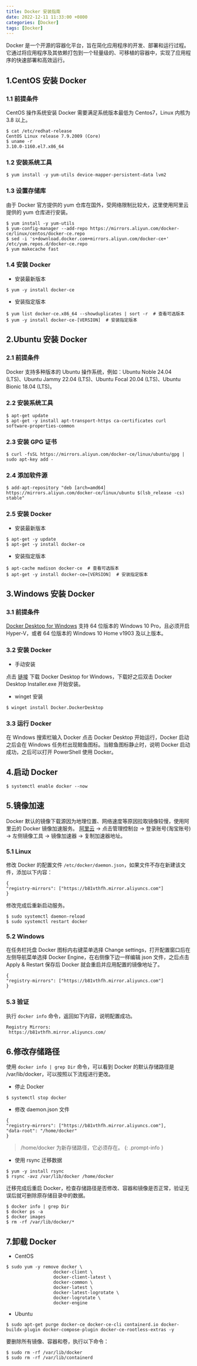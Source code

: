 ```yaml
---
title: Docker 安装指南
date: 2022-12-11 11:33:00 +0800
categories: [Docker]
tags: [Docker]
---
```


‌Docker ‌是一个开源的容器化平台，旨在简化应用程序的开发、部署和运行过程。它通过将应用程序及其依赖打包到一个轻量级的、可移植的容器中，实现了应用程序的快速部署和高效运行。

## 1.CentOS 安装 Docker

### 1.1 前提条件
CentOS 操作系统安装 Docker 需要满足系统版本最低为 Centos7，Linux 内核为 3.8 以上。
```shell
$ cat /etc/redhat-release
CentOS Linux release 7.9.2009 (Core)
$ uname -r
3.10.0-1160.el7.x86_64
```

### 1.2 安装系统工具
```shell
$ yum install -y yum-utils device-mapper-persistent-data lvm2
```

### 1.3 设置存储库
由于 Docker 官方提供的 yum 仓库在国外，受网络限制比较大，这里使用阿里云提供的 yum 仓库进行安装。
```shell
$ yum install -y yum-utils
$ yum-config-manager --add-repo https://mirrors.aliyun.com/docker-ce/linux/centos/docker-ce.repo
$ sed -i 's+download.docker.com+mirrors.aliyun.com/docker-ce+' /etc/yum.repos.d/docker-ce.repo
$ yum makecache fast
```

### 1.4 安装 Docker
- 安装最新版本

```shell
$ yum -y install docker-ce
```

- 安装指定版本

```shell
$ yum list docker-ce.x86_64 --showduplicates | sort -r  # 查看可选版本
$ yum -y install docker-ce-[VERSION]  # 安装指定版本
```

## 2.Ubuntu 安装 Docker

### 2.1 前提条件
Docker 支持多种版本的 Ubuntu 操作系统，例如：Ubuntu Noble 24.04 (LTS)、Ubuntu Jammy 22.04 (LTS)、Ubuntu Focal 20.04 (LTS)、Ubuntu Bionic 18.04 (LTS)。

### 2.2 安装系统工具
```shell
$ apt-get update
$ apt-get -y install apt-transport-https ca-certificates curl software-properties-common
```

### 2.3 安装 GPG 证书
```shell
$ curl -fsSL https://mirrors.aliyun.com/docker-ce/linux/ubuntu/gpg | sudo apt-key add -
```

### 2.4 添加软件源
```shell
$ add-apt-repository "deb [arch=amd64] https://mirrors.aliyun.com/docker-ce/linux/ubuntu $(lsb_release -cs) stable"
```

### 2.5 安装 Docker

- 安装最新版本

```shell
$ apt-get -y update
$ apt-get -y install docker-ce
```

- 安装指定版本

```shell
$ apt-cache madison docker-ce  # 查看可选版本
$ apt-get -y install docker-ce=[VERSION]  # 安装指定版本
```

## 3.Windows 安装 Docker

### 3.1 前提条件
[Docker Desktop for Windows](https://docs.docker.com/desktop/setup/install/windows-install/) 支持 64 位版本的 Windows 10 Pro，且必须开启 Hyper-V，或者 64 位版本的 Windows 10 Home v1903 及以上版本。

### 3.2 安装 Docker
- 手动安装

点击 [链接](https://desktop.docker.com/win/main/amd64/Docker%20Desktop%20Installer.exe) 下载 Docker Desktop for Windows，下载好之后双击 Docker Desktop Installer.exe 开始安装。

- winget 安装

```shell
$ winget install Docker.DockerDesktop
```

### 3.3 运行 Docker
在 Windows 搜索栏输入 Docker 点击 Docker Desktop 开始运行，Docker 启动之后会在 Windows 任务栏出现鲸鱼图标。当鲸鱼图标静止时，说明 Docker 启动成功，之后可以打开 PowerShell 使用 Docker。

## 4.启动 Docker
```shell
$ systemctl enable docker --now
```

## 5.镜像加速
Docker 默认的镜像下载源因为地理位置、网络速度等原因拉取镜像较慢，使用阿里云的 Docker 镜像加速服务。
[阿里云](https://www.aliyun.com/?spm=5176.12901015-2.0.0.5a35525chieqsr) -> 点击管理控制台 -> 登录账号(淘宝账号) -> 左侧镜像工具 -> 镜像加速器 -> 复制加速器地址。

### 5.1 Linux
修改 Docker 的配置文件 `/etc/docker/daemon.json`，如果文件不存在新建该文件，添加以下内容：
```shell
{  
"registry-mirrors": ["https://b81vthfh.mirror.aliyuncs.com"]
}
```

修改完成后重新启动服务。
```shell
$ sudo systemctl daemon-reload
$ sudo systemctl restart docker
```

### 5.2 Windows
在任务栏托盘 Docker 图标内右键菜单选择 Change settings，打开配置窗口后在左侧导航菜单选择 Docker Engine，在右侧像下边一样编辑 json 文件，之后点击 Apply & Restart 保存后 Docker 就会重启并应用配置的镜像地址了。
```shell
{  
"registry-mirrors": ["https://b81vthfh.mirror.aliyuncs.com"]
}
```

### 5.3 验证
执行 `docker info` 命令，返回如下内容，说明配置成功。
```shell
Registry Mirrors:
 https://b81vthfh.mirror.aliyuncs.com/
```

## 6.修改存储路径
使用 `docker info | grep Dir` 命令，可以看到 Docker 的默认存储路径是 /var/lib/docker，可以按照以下流程进行更改。

- 停止 Docker

```shell
$ systemctl stop docker
```

- 修改 daemon.json 文件

```shell
{  
"registry-mirrors": ["https://b81vthfh.mirror.aliyuncs.com"],
"data-root": "/home/docker"  
}
```

> /home/docker 为新存储路径，它必须存在。
{: .prompt-info }
<!-- markdownlint-restore -->

- 使用 rsync 迁移数据

```shell
$ yum -y install rsync
$ rsync -avz /var/lib/docker /home/docker
```

迁移完成后重启 Docker，检查存储路径是否修改、容器和镜像是否正常，验证无误后就可删除原存储目录中的数据。
```shell
$ docker info | grep Dir
$ docker ps -a
$ docker images
$ rm -rf /var/lib/docker/*
```

## 7.卸载 Docker
- CentOS

```shell
$ sudo yum -y remove docker \
                  docker-client \
                  docker-client-latest \
                  docker-common \
                  docker-latest \
                  docker-latest-logrotate \
                  docker-logrotate \
                  docker-engine
```
- Ubuntu

```shell
$ sudo apt-get purge docker-ce docker-ce-cli containerd.io docker-buildx-plugin docker-compose-plugin docker-ce-rootless-extras -y
```

要删除所有镜像、容器和卷，执行以下命令：
```shell
$ sudo rm -rf /var/lib/docker
$ sudo rm -rf /var/lib/containerd
```